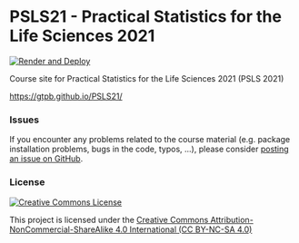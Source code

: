 #  PSLS21 - Practical Statistics for the Life Sciences 2021

[![Render and Deploy](https://github.com/statOmics/PSLS21/workflows/Render%20and%20Deploy/badge.svg)](https://github.com/statOmics/PSLS21/actions)

Course site for Practical Statistics for the Life Sciences 2021 (PSLS 2021)

https://gtpb.github.io/PSLS21/


### Issues

If you encounter any problems related to the course material (e.g. package installation problems, bugs in the code, typos, ...), please consider [posting an issue on GitHub](https://github.com/statOmics/PSLS21/issues).



### License

<a rel="license" href="https://creativecommons.org/licenses/by-nc-sa/4.0"><img alt="Creative Commons License" style="border-width:0" src="https://i.creativecommons.org/l/by-nc-sa/4.0/88x31.png" /></a>

This project is licensed under the [Creative Commons Attribution-NonCommercial-ShareAlike 4.0 International (CC BY-NC-SA 4.0)](https://creativecommons.org/licenses/by-nc-sa/4.0)


